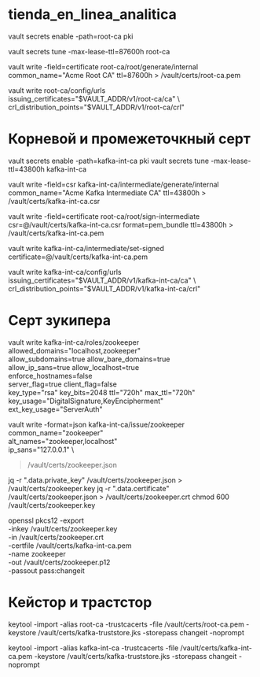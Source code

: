 # tienda_en_linea_analitica


vault secrets enable -path=root-ca pki

vault secrets tune -max-lease-ttl=87600h root-ca

vault write -field=certificate root-ca/root/generate/internal \
  common_name="Acme Root CA" ttl=87600h > /vault/certs/root-ca.pem

vault write root-ca/config/urls \
  issuing_certificates="$VAULT_ADDR/v1/root-ca/ca" \
  crl_distribution_points="$VAULT_ADDR/v1/root-ca/crl"


# Корневой и промежеточкный серт

vault secrets enable -path=kafka-int-ca pki
vault secrets tune -max-lease-ttl=43800h kafka-int-ca

vault write -field=csr kafka-int-ca/intermediate/generate/internal \
  common_name="Acme Kafka Intermediate CA" ttl=43800h > /vault/certs/kafka-int-ca.csr

vault write -field=certificate root-ca/root/sign-intermediate \
  csr=@/vault/certs/kafka-int-ca.csr format=pem_bundle ttl=43800h > /vault/certs/kafka-int-ca.pem

vault write kafka-int-ca/intermediate/set-signed \
  certificate=@/vault/certs/kafka-int-ca.pem

vault write kafka-int-ca/config/urls \
  issuing_certificates="$VAULT_ADDR/v1/kafka-int-ca/ca" \
  crl_distribution_points="$VAULT_ADDR/v1/kafka-int-ca/crl"

# Серт зукипера

vault write kafka-int-ca/roles/zookeeper \
  allowed_domains="localhost,zookeeper" \
  allow_subdomains=true allow_bare_domains=true \
  allow_ip_sans=true allow_localhost=true \
  enforce_hostnames=false \
  server_flag=true client_flag=false \
  key_type="rsa" key_bits=2048 ttl="720h" max_ttl="720h" \
  key_usage="DigitalSignature,KeyEncipherment" \
  ext_key_usage="ServerAuth"


vault write -format=json kafka-int-ca/issue/zookeeper \
  common_name="zookeeper" \
  alt_names="zookeeper,localhost" \
  ip_sans="127.0.0.1" \
  > /vault/certs/zookeeper.json

jq -r ".data.private_key"  /vault/certs/zookeeper.json > /vault/certs/zookeeper.key
jq -r ".data.certificate"  /vault/certs/zookeeper.json > /vault/certs/zookeeper.crt
chmod 600 /vault/certs/zookeeper.key

openssl pkcs12 -export \
  -inkey    /vault/certs/zookeeper.key \
  -in       /vault/certs/zookeeper.crt \
  -certfile /vault/certs/kafka-int-ca.pem \
  -name zookeeper \
  -out /vault/certs/zookeeper.p12 \
  -passout pass:changeit


# Кейстор и трастстор

keytool -import -alias root-ca -trustcacerts -file /vault/certs/root-ca.pem -keystore /vault/certs/kafka-truststore.jks -storepass changeit -noprompt


keytool -import -alias kafka-int-ca -trustcacerts -file /vault/certs/kafka-int-ca.pem -keystore /vault/certs/kafka-truststore.jks -storepass changeit -noprompt